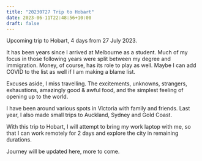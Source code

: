 ```yaml
---
title: "20230727 Trip to Hobart"
date: 2023-06-11T22:48:56+10:00
draft: false
---
```


Upcoming trip to Hobart, 4 days from 27 July 2023.

It has been years since I arrived at Melbourne as a student. Much of my focus in those following years were split between my degree and immigration. Money, of course, has its role to play as well. Maybe I can add COVID to the list as well if I am making a blame list.

Excuses aside, I miss travelling. The excitements, unknowns, strangers, exhaustions, amazingly good & awful food, and the simplest feeling of opening up to the world.

I have been around various spots in Victoria with family and friends. Last year, I also made small trips to Auckland, Sydney and Gold Coast.

With this trip to Hobart, I will attempt to bring my work laptop with me, so that I can work remotely for 2 days and explore the city in remaining durations.

Journey will be updated here, more to come.
